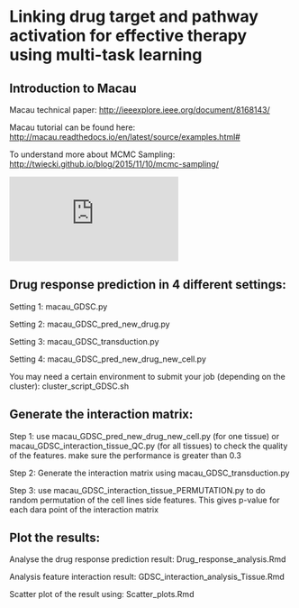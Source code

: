 # Linking drug target and pathway activation for effective therapy using multi-task learning

## Introduction to Macau

Macau technical paper: http://ieeexplore.ieee.org/document/8168143/

Macau tutorial can be found here: http://macau.readthedocs.io/en/latest/source/examples.html#

To understand more about MCMC Sampling: http://twiecki.github.io/blog/2015/11/10/mcmc-sampling/

![Macau factorization model: (a) The drug response (IC50) is computed by 2 latent matrices. Each of them is being sampled by a Gibbs sampler. In presence of additional information (side information), the latent matrix is predicted by a multiplication of a link matrix and the side information matrix. Arrows in this figure indicate the matrix multiplication. (b) By multiplying the 2 link matrices, we obtain the interaction matrix, which is the interaction between the features of the drugs with the features of the cell lines.
](https://github.com/Katan5555/Macau_project_1/blob/master/image/Yang2018ScientificReportsFig1.pdf)

## Drug response prediction in 4 different settings: 

Setting 1: macau_GDSC.py

Setting 2: macau_GDSC_pred_new_drug.py

Setting 3: macau_GDSC_transduction.py

Setting 4: macau_GDSC_pred_new_drug_new_cell.py

You may need a certain environment to submit your job (depending on the cluster): cluster_script_GDSC.sh


## Generate the interaction matrix: 

Step 1: use macau_GDSC_pred_new_drug_new_cell.py (for one tissue) or macau_GDSC_interaction_tissue_QC.py (for all tissues) to check the quality of the features. make sure the performance is greater than 0.3

Step 2: Generate the interaction matrix using macau_GDSC_transduction.py

Step 3: use macau_GDSC_interaction_tissue_PERMUTATION.py to do random permutation of the cell lines side features. This gives p-value for each dara point of the interaction matrix

## Plot the results:

Analyse the drug response prediction result: Drug_response_analysis.Rmd

Analysis feature interaction result: GDSC_interaction_analysis_Tissue.Rmd

Scatter plot of the result using: Scatter_plots.Rmd
